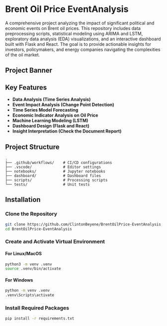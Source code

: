 # Brent Oil Price EventAnalysis

A comprehensive project analyzing the impact of significant political and economic events on Brent oil prices. This repository includes data preprocessing scripts, statistical modeling using ARIMA and LSTM, exploratory data analysis (EDA) visualizations, and an interactive dashboard built with Flask and React. The goal is to provide actionable insights for investors, policymakers, and energy companies navigating the complexities of the oil market.

## Project Banner

## Key Features
- **Data Analysis (Time Series Analysis)**
- **Event Impact Analysis (Change Point Detection)**
- **Time Series Model Forecasting**
- **Economic Indicator Analysis on Oil Price**
- **Machine Learning Modeling (LSTM)**
- **Dashboard Design (Flask and React)**
- **Insight Interpretation (Check the Document Report)**

## Project Structure
```
.
├── .github/workflows/    # CI/CD configurations
├── .vscode/              # Editor settings
├── notebooks/            # Jupyter notebooks
├── dashboard/            # Dashboard files
├── scripts/              # Processing scripts
└── tests/                # Unit tests
```

## Installation

### Clone the Repository
```bash
git clone https://github.com/ClintonBeyene/BrentOilPrice-EventAnalysis.git
cd BrentOilPrice-EventAnalysis
```

### Create and Activate Virtual Environment

#### For Linux/MacOS
```bash
python3 -m venv .venv
source .venv/bin/activate
```

#### For Windows
```bash
python -m venv .venv
.venv\Scripts\activate
```

### Install Required Packages
```bash
pip install -r requirements.txt
```
